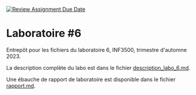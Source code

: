 [![Review Assignment Due Date](https://classroom.github.com/assets/deadline-readme-button-24ddc0f5d75046c5622901739e7c5dd533143b0c8e959d652212380cedb1ea36.svg)](https://classroom.github.com/a/mO1vi4vb)
# Laboratoire #6

Entrepôt pour les fichiers du laboratoire 6, INF3500, trimestre d'automne 2023.

La description complète du labo est dans le fichier [description_labo_6.md](description_labo_6.md).

Une ébauche de rapport de laboratoire est disponible dans le fichier [rapport.md](rapport.md).
